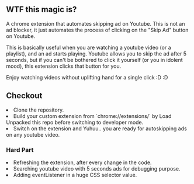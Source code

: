 ## WTF this magic is?

A chrome extension that automates skipping ad on Youtube. This is not an ad blocker, it just automates the process of clicking on the "Skip Ad" button on Youtube.

This is basically useful when you are watching a youtube video (or a playlist), and an ad starts playing. Youtube allows you to skip the ad after 5 seconds, but if you can't be bothered to click it yourself (or you in idolent mood), this extension clicks that button for you.

Enjoy watching videos without uplifting hand for a single click :D :D

## Checkout

<li>Clone the repository.</li>
<li>Build your custom extension from `chrome://extensions/` by Load Unpacked this repo before switching to developer mode.</li>
<li>Switch on the extension and Yuhuu.. you are ready for autoskipping ads on any youtube video.</li>

### Hard Part

<li>Refreshing the extension, after every change in the code.</li>
<li>Searching youtube video with 5 seconds ads for debugging purpose.</li>
<li>Adding eventListener in a huge CSS selector value.</li>



